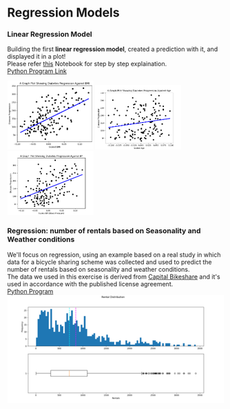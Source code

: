 # Regression Models

### Linear Regression Model
Building the first **linear regression model**, created a prediction with it, and displayed it in a plot!  
Please refer [this](./notebook.ipynb) Notebook for step by step explaination.  
[Python Program Link](./diabetes_progression.py)  
  
    
      
<Img width="200" src="./output/diabetes-progression-vs-bmi.png">
<Img width="200" src="./output/diabetes-progression-vs-age.png">
<Img width="200" src="./output/diabetes-progression-vs-bp.png">


### Regression: number of rentals based on Seasonality and Weather conditions
We'll focus on regression, using an example based on a real study in which data for a bicycle sharing scheme was collected and used to predict the number of rentals based on seasonality and weather conditions.  
The data we used in this exercise is derived from [Capital Bikeshare](https://www.capitalbikeshare.com/system-data) and it's used in accordance with the published license agreement.  
[Python Program](./bike_rentals.py)   
![Output](./output/hist-box-rentals.png)  